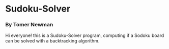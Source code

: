 <h1>Sudoku-Solver</h1>
<h3>By Tomer Newman</h3>
Hi everyone! this is a Sudoku-Solver program, computing if a Sodoku board can be solved with a backtracking algorithm.
